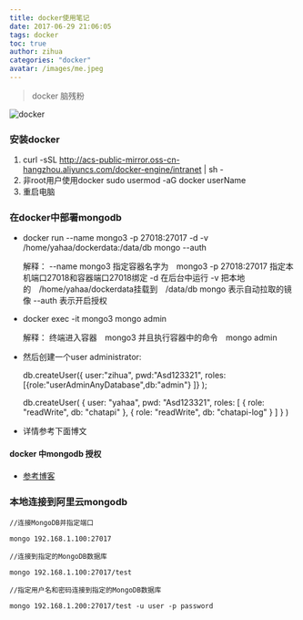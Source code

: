 ```yaml
---
title: docker使用笔记
date: 2017-06-29 21:06:05
tags: docker
toc: true
author: zihua
categories: "docker"
avatar: /images/me.jpeg
---
```


> docker 脑残粉

![docker](http://p1teq0wgy.bkt.clouddn.com/docker.jpg)

<!--more-->

### 安装docker
1. curl -sSL http://acs-public-mirror.oss-cn-hangzhou.aliyuncs.com/docker-engine/intranet | sh -
2. 非root用户使用docker sudo usermod -aG docker userName
3. 重启电脑


### 在docker中部署mongodb
* docker run --name mongo3 -p 27018:27017 -d -v /home/yahaa/dockerdata:/data/db mongo --auth


    解释：
        --name mongo3 指定容器名字为　mongo3
        -p 27018:27017 指定本机端口27018和容器端口27018绑定
        -d 在后台中运行
        -v 把本地的　/home/yahaa/dockerdata挂载到　/data/db
        mongo 表示自动拉取的镜像
        --auth 表示开启授权


* docker exec -it mongo3 mongo admin


    解释：
        终端进入容器　mongo3 并且执行容器中的命令　mongo admin

* 然后创建一个user administrator:


    db.createUser({
        user:"zihua",
        pwd:"Asd123321",
        roles:[{role:"userAdminAnyDatabase",db:"admin"}
        ]}
    );


    db.createUser(
      {
        user: "yahaa",
        pwd: "Asd123321",
        roles: [ { role: "readWrite", db: "chatapi" },
                 { role: "readWrite", db: "chatapi-log" } ]
      }
    )

* 详情参考下面博文
#### docker 中mongodb 授权
* [参考博客](https://blog.igevin.info/posts/docker-mongo-auth/)


### 本地连接到阿里云mongodb


    //连接MongoDB并指定端口

    mongo 192.168.1.100:27017

    //连接到指定的MongoDB数据库

    mongo 192.168.1.100:27017/test

    //指定用户名和密码连接到指定的MongoDB数据库

    mongo 192.168.1.200:27017/test -u user -p password
